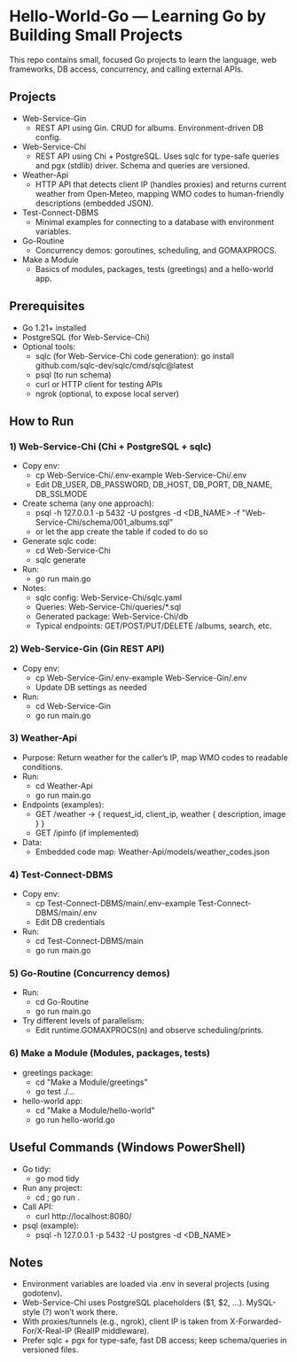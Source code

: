 # Hello-World-Go — Learning Go by Building Small Projects

This repo contains small, focused Go projects to learn the language, web frameworks, DB access, concurrency, and calling external APIs.

## Projects

- Web-Service-Gin
  - REST API using Gin. CRUD for albums. Environment-driven DB config.
- Web-Service-Chi
  - REST API using Chi + PostgreSQL. Uses sqlc for type-safe queries and pgx (stdlib) driver. Schema and queries are versioned.
- Weather-Api
  - HTTP API that detects client IP (handles proxies) and returns current weather from Open‑Meteo, mapping WMO codes to human-friendly descriptions (embedded JSON).
- Test-Connect-DBMS
  - Minimal examples for connecting to a database with environment variables.
- Go-Routine
  - Concurrency demos: goroutines, scheduling, and GOMAXPROCS.
- Make a Module
  - Basics of modules, packages, tests (greetings) and a hello-world app.

## Prerequisites

- Go 1.21+ installed
- PostgreSQL (for Web-Service-Chi)
- Optional tools:
  - sqlc (for Web-Service-Chi code generation): go install github.com/sqlc-dev/sqlc/cmd/sqlc@latest
  - psql (to run schema)
  - curl or HTTP client for testing APIs
  - ngrok (optional, to expose local server)

## How to Run

### 1) Web-Service-Chi (Chi + PostgreSQL + sqlc)

- Copy env:
  - cp Web-Service-Chi/.env-example Web-Service-Chi/.env
  - Edit DB_USER, DB_PASSWORD, DB_HOST, DB_PORT, DB_NAME, DB_SSLMODE
- Create schema (any one approach):
  - psql -h 127.0.0.1 -p 5432 -U postgres -d <DB_NAME> -f "Web-Service-Chi/schema/001_albums.sql"
  - or let the app create the table if coded to do so
- Generate sqlc code:
  - cd Web-Service-Chi
  - sqlc generate
- Run:
  - go run main.go
- Notes:
  - sqlc config: Web-Service-Chi/sqlc.yaml
  - Queries: Web-Service-Chi/queries/\*.sql
  - Generated package: Web-Service-Chi/db
  - Typical endpoints: GET/POST/PUT/DELETE /albums, search, etc.

### 2) Web-Service-Gin (Gin REST API)

- Copy env:
  - cp Web-Service-Gin/.env-example Web-Service-Gin/.env
  - Update DB settings as needed
- Run:
  - cd Web-Service-Gin
  - go run main.go

### 3) Weather-Api

- Purpose: Return weather for the caller’s IP, map WMO codes to readable conditions.
- Run:
  - cd Weather-Api
  - go run main.go
- Endpoints (examples):
  - GET /weather → { request_id, client_ip, weather { description, image } }
  - GET /ipinfo (if implemented)
- Data:
  - Embedded code map: Weather-Api/models/weather_codes.json

### 4) Test-Connect-DBMS

- Copy env:
  - cp Test-Connect-DBMS/main/.env-example Test-Connect-DBMS/main/.env
  - Edit DB credentials
- Run:
  - cd Test-Connect-DBMS/main
  - go run main.go

### 5) Go-Routine (Concurrency demos)

- Run:
  - cd Go-Routine
  - go run main.go
- Try different levels of parallelism:
  - Edit runtime.GOMAXPROCS(n) and observe scheduling/prints.

### 6) Make a Module (Modules, packages, tests)

- greetings package:
  - cd "Make a Module/greetings"
  - go test ./...
- hello-world app:
  - cd "Make a Module/hello-world"
  - go run hello-world.go

## Useful Commands (Windows PowerShell)

- Go tidy:
  - go mod tidy
- Run any project:
  - cd <project-folder>; go run .
- Call API:
  - curl http://localhost:8080/
- psql (example):
  - psql -h 127.0.0.1 -p 5432 -U postgres -d <DB_NAME>

## Notes

- Environment variables are loaded via .env in several projects (using godotenv).
- Web-Service-Chi uses PostgreSQL placeholders ($1, $2, …). MySQL-style (?) won’t work there.
- With proxies/tunnels (e.g., ngrok), client IP is taken from X-Forwarded-For/X-Real-IP (RealIP middleware).
- Prefer sqlc + pgx for type-safe, fast DB access; keep schema/queries in versioned files.
